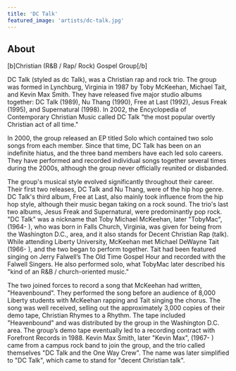 ```yaml
---
title: 'DC Talk'
featured_image: 'artists/dc-talk.jpg'
---
```


## About

[b]Christian (R&B / Rap/ Rock) Gospel Group[/b]

DC Talk (styled as dc Talk), was a Christian rap and rock trio. The group was formed in Lynchburg, Virginia in 1987 by Toby McKeehan, Michael Tait, and Kevin Max Smith. They have released five major studio albums together: DC Talk (1989), Nu Thang (1990), Free at Last (1992), Jesus Freak (1995), and Supernatural (1998). In 2002, the Encyclopedia of Contemporary Christian Music called DC Talk "the most popular overtly Christian act of all time."

In 2000, the group released an EP titled Solo which contained two solo songs from each member. Since that time, DC Talk has been on an indefinite hiatus, and the three band members have each led solo careers. They have performed and recorded individual songs together several times during the 2000s, although the group never officially reunited or disbanded.

The group's musical style evolved significantly throughout their career. Their first two releases, DC Talk and Nu Thang, were of the hip hop genre. DC Talk's third album, Free at Last, also mainly took influence from the hip hop style, although their music began taking on a rock sound. The trio's last two albums, Jesus Freak and Supernatural, were predominantly pop rock.
"DC Talk" was a nickname that Toby Michael McKeehan, later "TobyMac", (1964- ), who was born in Falls Church, Virginia, was given for being from the Washington D.C., area, and it also stands for Decent Christian Rap (talk). While attending Liberty University, McKeehan met Michael DeWayne Tait (1966- ), and the two began to perform together. Tait had been featured singing on Jerry Falwell’s The Old Time Gospel Hour and recorded with the Falwell Singers. He also performed solo, what TobyMac later described his "kind of an R&B / church-oriented music."

The two joined forces to record a song that McKeehan had written, "Heavenbound". They performed the song before an audience of 8,000 Liberty students with McKeehan rapping and Tait singing the chorus. The song was well received, selling out the approximately 3,000 copies of their demo tape, Christian Rhymes to a Rhythm. The tape included "Heavenbound" and was distributed by the group in the Washington D.C. area. The group’s demo tape eventually led to a recording contract with Forefront Records in 1988. Kevin Max Smith, later "Kevin Max", (1967- ) came from a campus rock band to join the group, and the trio called themselves "DC Talk and the One Way Crew". The name was later simplified to "DC Talk", which came to stand for "decent Christian talk".

